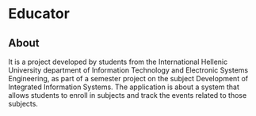 # Educator

## About
It is a project developed by students from the International Hellenic University department of Information Technology and Electronic Systems Engineering, as part of a semester project on the subject Development of Integrated Information Systems. The application is about a system that allows students to enroll in subjects and track the events related to those subjects.
